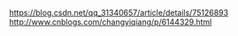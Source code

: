 







https://blog.csdn.net/qq_31340657/article/details/75126893
http://www.cnblogs.com/changyiqiang/p/6144329.html














